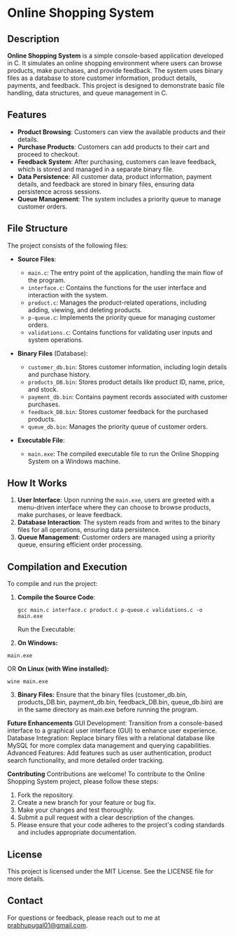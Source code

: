 # Online Shopping System

## Description
**Online Shopping System** is a simple console-based application developed in C. It simulates an online shopping environment where users can browse products, make purchases, and provide feedback. The system uses binary files as a database to store customer information, product details, payments, and feedback. This project is designed to demonstrate basic file handling, data structures, and queue management in C.

## Features
- **Product Browsing**: Customers can view the available products and their details.
- **Purchase Products**: Customers can add products to their cart and proceed to checkout.
- **Feedback System**: After purchasing, customers can leave feedback, which is stored and managed in a separate binary file.
- **Data Persistence**: All customer data, product information, payment details, and feedback are stored in binary files, ensuring data persistence across sessions.
- **Queue Management**: The system includes a priority queue to manage customer orders.

## File Structure
The project consists of the following files:

- **Source Files**:
  - `main.c`: The entry point of the application, handling the main flow of the program.
  - `interface.c`: Contains the functions for the user interface and interaction with the system.
  - `product.c`: Manages the product-related operations, including adding, viewing, and deleting products.
  - `p-queue.c`: Implements the priority queue for managing customer orders.
  - `validations.c`: Contains functions for validating user inputs and system operations.

- **Binary Files** (Database):
  - `customer_db.bin`: Stores customer information, including login details and purchase history.
  - `products_DB.bin`: Stores product details like product ID, name, price, and stock.
  - `payment_db.bin`: Contains payment records associated with customer purchases.
  - `feedback_DB.bin`: Stores customer feedback for the purchased products.
  - `queue_db.bin`: Manages the priority queue of customer orders.

- **Executable File**:
  - `main.exe`: The compiled executable file to run the Online Shopping System on a Windows machine.

## How It Works
1. **User Interface**: Upon running the `main.exe`, users are greeted with a menu-driven interface where they can choose to browse products, make purchases, or leave feedback.
2. **Database Interaction**: The system reads from and writes to the binary files for all operations, ensuring data persistence.
3. **Queue Management**: Customer orders are managed using a priority queue, ensuring efficient order processing.

## Compilation and Execution
To compile and run the project:

1. **Compile the Source Code**:
   ```
   gcc main.c interface.c product.c p-queue.c validations.c -o main.exe
   ```
   Run the Executable:

2. **On Windows:**
```
main.exe
```
OR
**On Linux (with Wine installed):**
```
wine main.exe
```
3. **Binary Files:**
Ensure that the binary files (customer_db.bin, products_DB.bin, payment_db.bin, feedback_DB.bin, queue_db.bin) are in the same directory as main.exe before running the program.

**Future Enhancements**
GUI Development: Transition from a console-based interface to a graphical user interface (GUI) to enhance user experience.
Database Integration: Replace binary files with a relational database like MySQL for more complex data management and querying capabilities.
Advanced Features: Add features such as user authentication, product search functionality, and more detailed order tracking.

**Contributing**
Contributions are welcome! To contribute to the Online Shopping System project, please follow these steps:
1. Fork the repository.
2. Create a new branch for your feature or bug fix.
3. Make your changes and test thoroughly.
4. Submit a pull request with a clear description of the changes.
5. Please ensure that your code adheres to the project's coding standards and includes appropriate documentation.
   
## License
This project is licensed under the MIT License. See the LICENSE file for more details.

## Contact
For questions or feedback, please reach out to me at prabhupugal01@gmail.com.
